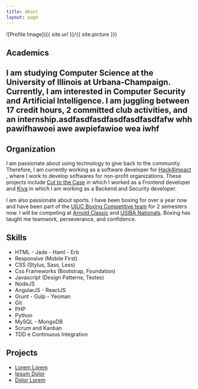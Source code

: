```yaml
---
title: About
layout: page
---
```

![Profile Image]({{ site.url }}/{{ site.picture }})

<h2>Academics<h2>

<p>I am studying Computer Science at the University of Illinois at Urbana-Champaign.
Currently, I am interested in Computer Security and Artificial Intelligence. I am juggling between 17 credit hours, 2 committed club activities, and an internship.asdfasdfasdfasdfasdfasdfafw whh pawifhawoei awe awpiefawioe wea iwhf</p>

<h2>Organization</h2>

<p>I am passionate about using technology to give back to the community. Therefore, I am currently working as a software developer for 
	<a href = "https://uiuc.hack4impact.org/" target = "_blank">Hack4Impact</a>
	, where I work to develop softwares for non-profit organizations. These projects include 
	<a href = "https://uiuc.hack4impact.org/projects/?name=c2tc-2" target = "_blank">Cut to the Case</a> 
	in which I worked as a Frontend developer and 
	<a href = "https://www.kiva.org" target = "_blank">Kiva</a>
	in which I am working as a Backend and Security developer.
</p>

<p>I am also passionate about sports. I have been boxing for over a year now and have been part of the 
	<a href = "http://illiniboxing.com" target = "_blank">UIUC Boxing Competitive team</a> 
	for 2 semesters now. I will be competing at 
	<a href = "https://www.arnoldsportsfestival.com/sports-and-events/boxing-MMA/amateur-boxing" target = "_blank">Arnold Classic</a>
	and 
	<a href = "http://www.collegeboxing.org/nationals/" target = "_blank">USIBA Nationals</a>.
	Boxing has taught me teamwork, perseverance, and confidence.
</p>

<h2>Skills</h2>

<ul class="skill-list">
	<li>HTML - Jade - Haml - Erb</li>
	<li>Responsive (Mobile First)</li>
	<li>CSS (Stylus, Sass, Less)</li>
	<li>Css Frameworks (Bootstrap, Foundation)</li>
	<li>Javascript (Design Patterns, Testes)</li>
	<li>NodeJS</li>
	<li>AngularJS - ReactJS</li>
	<li>Grunt - Gulp - Yeoman</li>
	<li>Git</li>
	<li>PHP</li>
	<li>Python</li>
	<li>MySQL - MongoDB</li>
	<li>Scrum and Kanban</li>
	<li>TDD e Continuous Integration</li>
</ul>

<h2>Projects</h2>

<ul>
	<li><a href="https://github.com/">Lorem Lorem</a></li>
	<li><a href="https://github.com/">Ipsum Dolor</a></li>
	<li><a href="https://github.com/">Dolor Lorem</a></li>
</ul>
